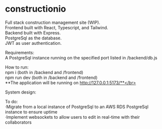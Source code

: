# constructionio
Full stack construction management site (WIP). </br>
Frontend built with React, Typescript, and Tailwind. </br>
Backend built with Express. </br>
PostgreSql as the database. </br>
JWT as user authentication. </br>

Requirements: </br>
A PostgreSql instance running on the specified port listed in /backend/db.js </br>

How to run:</br>
npm i (both in /backend and /frontend) </br>
npm run dev (both in /backend and /frontend) </br>
**The application will be running on http://127.0.0.1:5173/**</br>

System design:</br>

To do: </br>
·Migrate from a local instance of PostgreSql to an AWS RDS PostgreSql instance to ensure uptime</br>
·Implement websockets to allow users to edit in real-time with their collaborators</br>
